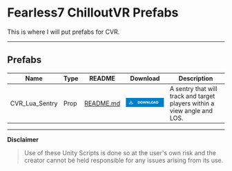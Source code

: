 # Fearless7 ChilloutVR Prefabs

This is where I will put prefabs for CVR.

---
## Prefabs
|      Name    |Type|                                          README                                                            |Download|                            Description                                 |
|--------------|----|------------------------------------------------------------------------------------------------------------|--------|------------------------------------------------------------------------|
|CVR_Lua_Sentry|Prop|[README.md](CVR_Lua_Sentry_Example/README.md)|[![Download Latest Example](.Resources/DownloadButtonEnabled.svg)](https://github.com/Fearless7bc/Fearless7_CVR_Prefabs/blob/2c727b785cc126d6a2e9ef21ad5626a23ad8c3a4/CVR_Lua_Sentry_Example/CVR_Lua_Sentry_Example_2.unitypackage)|A sentry that will track and target players within a view angle and LOS.|

---
**Disclaimer**
> Use of these Unity Scripts is done so at the user's own risk and the creator cannot be held responsible for any issues arising from its use.
